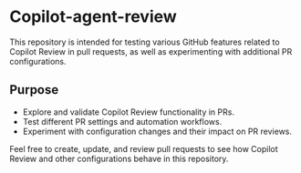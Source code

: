 # Copilot-agent-review

This repository is intended for testing various GitHub features related to Copilot Review in pull requests, as well as experimenting with additional PR configurations.

## Purpose

- Explore and validate Copilot Review functionality in PRs.
- Test different PR settings and automation workflows.
- Experiment with configuration changes and their impact on PR reviews.

Feel free to create, update, and review pull requests to see how Copilot Review and other configurations behave in this repository.
